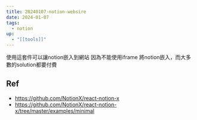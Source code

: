 ```yaml
---
title: 20240107-notion-websire
date: 2024-01-07
tags:
  - notion
up:
  - "[[tools]]"
---
```

使用這套件可以讓notion嵌入到網站
因為不能使用iframe 將notion嵌入，而大多數的solution都要付費
## Ref
- https://github.com/NotionX/react-notion-x
- https://github.com/NotionX/react-notion-x/tree/master/examples/minimal